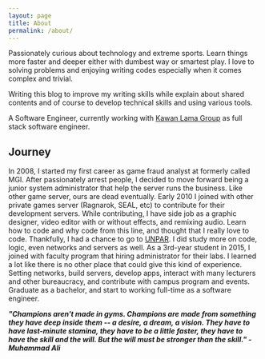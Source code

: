 ```yaml
---
layout: page
title: About
permalink: /about/
---
```


Passionately curious about technology and extreme sports. Learn things more faster and deeper either with dumbest way or smartest play. I love to solving problems and enjoying writing codes especially when it comes complex and trivial.

Writing this blog to improve my writing skills while explain about shared contents and of course to develop technical skills and using various tools.

A Software Engineer, currently working with [Kawan Lama Group](https://www.kawanlama.com/) as full stack software engineer.

## Journey
In 2008, I started my first career as game fraud analyst at formerly called MGI. After passionately arrest people, I decided to move forward being a junior system administrator that help the server runs the business. Like other game server, ours are dead eventually. Early 2010 I joined with other private games server (Ragnarok, SEAL, etc) to contribute for their development servers. While contributing, I have side job as a graphic designer, video editor with or without effects, and remixing audio. Learn how to code and why code from this line, and thought that I really love to code. Thankfully, I had a chance to go to [UNPAR](http://unpar.ac.id/). I did study more on code, logic, even networks and servers as well. As a 3rd-year student in 2015, I joined with faculty program that hiring administrator for their labs. I learned a lot like there is no other place that could give this kind of experience. Setting networks, build servers, develop apps, interact with many lecturers and other bureaucracy, and contribute with campus program and events. Graduate as a bachelor, and start to working full-time as a software engineer.

***"Champions aren't made in gyms. Champions are made from something they have deep inside them -- a desire, a dream, a vision. They have to have last-minute stamina, they have to be a little faster, they have to have the skill and the will. But the will must be stronger than the skill." - Muhammad Ali***
